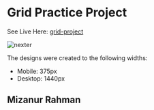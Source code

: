 # Grid Practice Project

See Live Here: [grid-project](https://mizanmahi.github.io/grid-project/)

<img src="https://i.ibb.co/hX0KNhR/nexter.png" alt="nexter" border="0">

The designs were created to the following widths:

- Mobile: 375px
- Desktop: 1440px 

## Mizanur Rahman
